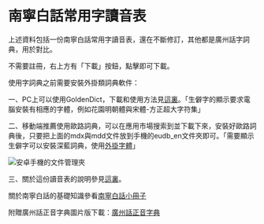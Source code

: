 # 南寧白話常用字讀音表

上述資料包括一份南寧白話常用字讀音表，還在不斷修訂，其他都是廣州話字詞典，用於對比。

不需要註冊，右上方有「下載」按鈕，點擊即可下載。

使用字詞典之前需要安裝外掛類詞典軟件：

一、PC上可以使用GoldenDict，下載和使用方法見[這裏](https://github.com/Dictionaryphile/GoldenDict_zh_manual/blob/master/%E7%BB%86%E8%8A%82%E6%95%99%E7%A8%8B/GoldenDict%20%E4%B8%8B%E8%BD%BD%E3%80%81%E5%AE%89%E8%A3%85%E3%80%81%E4%BD%BF%E7%94%A8%E5%85%A5%E9%97%A8%E6%95%99%E7%A8%8B%5BWindows%20%E7%89%88%5D.md)。「生僻字的顯示要求電腦安裝有相應的字體，例如花園明朝體與宋體-方正超大字符集」

二、移動端推薦使用歐路詞典，可以在應用市場搜索到並下載下來，安裝好歐路詞典後，只要把上面的mdx與mdd文件放到手機的eudb_en文件夾即可。「需要顯示生僻字可以安裝深藍詞典，使用[外掛字體](http://www.ssdlsoft.com/bluedict/help/jiqiao/)」

![安卓手機的文件管理夾](http://oyh64ik7j.bkt.clouddn.com/%E6%96%87%E4%BB%B6.png)

三、關於這份讀音表的說明參見[這裏](https://www.pdawiki.com/forum/forum.php?mod=viewthread&tid=23065&extra=page%3D1)。

關於南寧白話的基礎知識參看[南寧白話小冊子](https://leimaau.gitbooks.io/nnbh/content/)

附贈廣州話正音字典圖片版下載：[廣州話正音字典](https://www.pdawiki.com/forum/forum.php?mod=viewthread&tid=24908&extra=)
